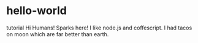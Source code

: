 # hello-world
tutorial
Hi Humans!
Sparks here! I like node.js and coffescript.
I had tacos on moon which are far better than earth.
